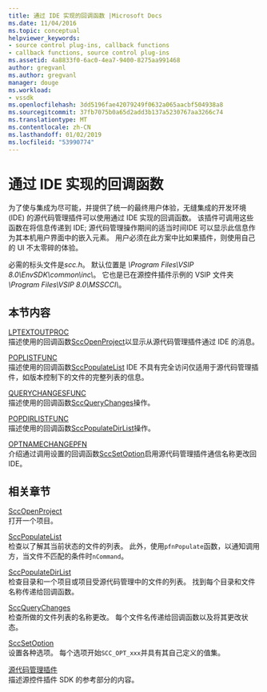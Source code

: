 ```yaml
---
title: 通过 IDE 实现的回调函数 |Microsoft Docs
ms.date: 11/04/2016
ms.topic: conceptual
helpviewer_keywords:
- source control plug-ins, callback functions
- callback functions, source control plug-ins
ms.assetid: 4a8833f0-6ac0-4ea7-9400-8275aa991468
author: gregvanl
ms.author: gregvanl
manager: douge
ms.workload:
- vssdk
ms.openlocfilehash: 3dd5196fae42079249f0632a065aacbf504938a8
ms.sourcegitcommit: 37fb7075b0a65d2add3b137a5230767aa3266c74
ms.translationtype: MT
ms.contentlocale: zh-CN
ms.lasthandoff: 01/02/2019
ms.locfileid: "53990774"
---
```

# <a name="callback-functions-implemented-by-the-ide"></a>通过 IDE 实现的回调函数
为了使与集成为尽可能，并提供了统一的最终用户体验，无缝集成的开发环境 (IDE) 的源代码管理插件可以使用通过 IDE 实现的回调函数。 该插件可调用这些函数在将信息传递到 IDE; 源代码管理操作期间的适当时间IDE 可以显示此信息作为其本机用户界面中的嵌入元素。 用户必须在此方案中比如果插件，则使用自己的 UI 不太零碎的体验。  
  
 必需的标头文件是*scc.h*。 默认位置是 *\Program Files\VSIP 8.0\EnvSDK\common\inc\\*。 它也是已在源控件插件示例的 VSIP 文件夹 *\Program Files\VSIP 8.0\MSSCCI\\*。  
  
## <a name="in-this-section"></a>本节内容  
 [LPTEXTOUTPROC](../extensibility/lptextoutproc.md)  
 描述使用的回调函数[SccOpenProject](../extensibility/sccopenproject-function.md)以显示从源代码管理插件通过 IDE 的消息。  
  
 [POPLISTFUNC](../extensibility/poplistfunc.md)  
 描述使用的回调函数[SccPopulateList](../extensibility/sccpopulatelist-function.md) IDE 不具有完全访问仅适用于源代码管理插件，如版本控制下的文件的完整列表的信息。  
  
 [QUERYCHANGESFUNC](../extensibility/querychangesfunc.md)  
 描述使用的回调函数[SccQueryChanges](../extensibility/sccquerychanges-function.md)操作。  
  
 [POPDIRLISTFUNC](../extensibility/popdirlistfunc.md)  
 描述使用的回调函数[SccPopulateDirList](../extensibility/sccpopulatedirlist-function.md)操作。  
  
 [OPTNAMECHANGEPFN](../extensibility/optnamechangepfn.md)  
 介绍通过调用设置的回调函数[SccSetOption](../extensibility/sccsetoption-function.md)启用源代码管理插件通信名称更改回 IDE。  
  
## <a name="related-sections"></a>相关章节  
 [SccOpenProject](../extensibility/sccopenproject-function.md)  
 打开一个项目。  
  
 [SccPopulateList](../extensibility/sccpopulatelist-function.md)  
 检查以了解其当前状态的文件的列表。 此外，使用`pfnPopulate`函数，以通知调用方，当文件不匹配的条件时`nCommand`。  
  
 [SccPopulateDirList](../extensibility/sccpopulatedirlist-function.md)  
 检查目录和一个项目或项目受源代码管理中的文件的列表。 找到每个目录和文件名称传递给回调函数。  
  
 [SccQueryChanges](../extensibility/sccquerychanges-function.md)  
 检查所做的文件列表的名称更改。 每个文件名传递给回调函数以及将其更改状态。  
  
 [SccSetOption](../extensibility/sccsetoption-function.md)  
 设置各种选项。 每个选项开始`SCC_OPT_xxx`并具有其自己定义的值集。  
  
 [源代码管理插件](../extensibility/source-control-plug-ins.md)  
 描述源控件插件 SDK 的参考部分的内容。